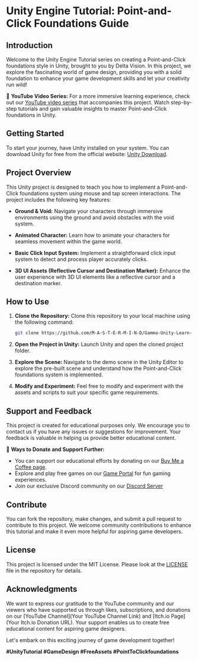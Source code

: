 # Unity Engine Tutorial: Point-and-Click Foundations Guide

## Introduction

Welcome to the Unity Engine Tutorial series on creating a Point-and-Click foundations style in Unity, brought to you by Delta Vision. In this project, we explore the fascinating world of game design, providing you with a solid foundation to enhance your game development skills and let your creativity run wild!

🎥 **YouTube Video Series:** For a more immersive learning experience, check out our [YouTube video series](https://youtube.com/playlist?list=PL1NrJwdQEAA_biX1eEgrFJvRrNDVVJDsf) that accompanies this project. Watch step-by-step tutorials and gain valuable insights to master Point-and-Click foundations in Unity.

## Getting Started

To start your journey, have Unity installed on your system. You can download Unity for free from the official website: [Unity Download](https://unity.com/).

## Project Overview

This Unity project is designed to teach you how to implement a Point-and-Click foundations system using mouse and tap screen interactions. The project includes the following key features:

- **Ground & Void:** Navigate your characters through immersive environments using the ground and avoid obstacles with the void system.

- **Animated Character:** Learn how to animate your characters for seamless movement within the game world.

- **Basic Click Input System:** Implement a straightforward click input system to detect and process player accurately clicks.

- **3D UI Assets (Reflective Cursor and Destination Marker):** Enhance the user experience with 3D UI elements like a reflective cursor and a destination marker.

## How to Use

1. **Clone the Repository:** Clone this repository to your local machine using the following command:
   ```bash
   git clone https://github.com/M-A-S-T-E-R-M-I-N-D/Gamma-Unity-Learn-Jr-Programmer-Submission.git
   ```

2. **Open the Project in Unity:** Launch Unity and open the cloned project folder.

3. **Explore the Scene:** Navigate to the demo scene in the Unity Editor to explore the pre-built scene and understand how the Point-and-Click foundations system is implemented.

4. **Modify and Experiment:** Feel free to modify and experiment with the assets and scripts to suit your specific game requirements.

## Support and Feedback

This project is created for educational purposes only. We encourage you to contact us if you have any issues or suggestions for improvement. Your feedback is valuable in helping us provide better educational content.

💖 **Ways to Donate and Support Further:**
- You can support our educational efforts by donating on our [Buy Me a Coffee page](https://bmc.link/intj).
- Explore and play free games on our [Game Portal](https://intj.itch.io/) for fun gaming experiences.
- Join our exclusive Discord community on our [Discord Server](https://discord.gg/fW9jjurxXv)

## Contribute

You can fork the repository, make changes, and submit a pull request to contribute to this project. We welcome community contributions to enhance this tutorial and make it even more helpful for aspiring game developers.

## License

This project is licensed under the MIT License. Please look at the [LICENSE](LICENSE) file in the repository for details.

## Acknowledgments

We want to express our gratitude to the YouTube community and our viewers who have supported us through likes, subscriptions, and donations on our [YouTube Channel](Your YouTube Channel Link) and [Itch.io Page](Your Itch.io Donation URL). Your support enables us to create free educational content for aspiring game designers.

Let's embark on this exciting journey of game development together!

**#UnityTutorial #GameDesign #FreeAssets #PointToClickfoundations**
